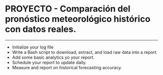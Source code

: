 # PROYECTO - Comparación del pronóstico meteorológico histórico con datos reales.
---

* Initialize your log file
* Write a Bash script to download, extract, and load raw data into a report.
* Add some basic analytics yo your report.
* Schedule your report to update daily.
* Measure and report on historical forecasting accuracy.


